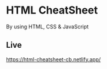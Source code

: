 # HTML CheatSheet 
By using HTML, CSS & JavaScript

## Live
https://html-cheatsheet-cb.netlify.app/
